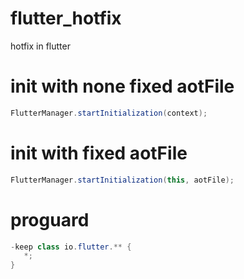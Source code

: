 # flutter_hotfix
hotfix in flutter

# init with none fixed aotFile
```java
FlutterManager.startInitialization(context);
```

# init with fixed aotFile
```java
FlutterManager.startInitialization(this, aotFile);
```

# proguard
```java
-keep class io.flutter.** {
   *;
}
```
